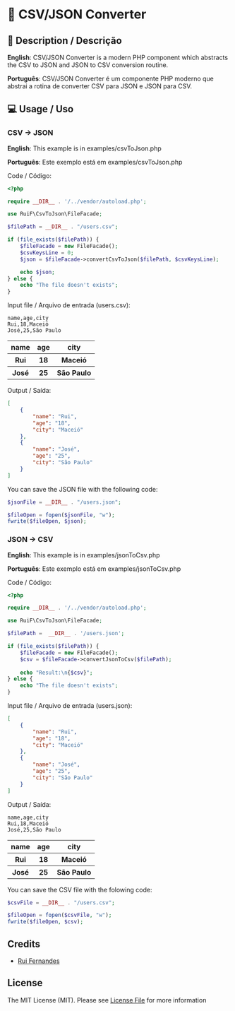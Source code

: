 # 🔁 CSV/JSON Converter
## 📄 Description / Descrição
<p><b>English</b>: CSV/JSON Converter is a modern PHP component which abstracts the CSV to JSON and JSON to CSV conversion routine.</p>
<p><b>Português</b>: CSV/JSON Converter é um componente PHP moderno que abstrai a rotina de converter CSV para JSON e JSON para CSV.</p>

## 💻 Usage / Uso
### CSV -> JSON
<p><b>English</b>: This example is in examples/csvToJson.php</p>
<p><b>Português</b>: Este exemplo está em examples/csvToJson.php</p>

Code / Código:
```php
<?php

require __DIR__ . '/../vendor/autoload.php';

use RuiF\CsvToJson\FileFacade;

$filePath = __DIR__ . "/users.csv";

if (file_exists($filePath)) {
    $fileFacade = new FileFacade();
    $csvKeysLine = 0;
    $json = $fileFacade->convertCsvToJson($filePath, $csvKeysLine);

    echo $json;
} else {
    echo "The file doesn't exists";
}
```

Input file / Arquivo de entrada (users.csv):
```csv
name,age,city
Rui,18,Maceió
José,25,São Paulo
```
<table>
    <tr>
        <th>name</th>
        <th>age</th>
        <th>city</th>
    </tr>
    <tr>
        <th>Rui</th>
        <th>18</th>
        <th>Maceió</th>
    </tr>
    <tr>
        <th>José</th>
        <th>25</th>
        <th>São Paulo</th>
    </tr>
</table>

Output / Saída: 
```json
[
    {
        "name": "Rui",
        "age": "18",
        "city": "Maceió"
    },
    {
        "name": "José",
        "age": "25",
        "city": "São Paulo"
    }
]
```

You can save the JSON file with the following code:
```php
$jsonFile = __DIR__ . "/users.json";

$fileOpen = fopen($jsonFile, "w");
fwrite($fileOpen, $json);
```

### JSON -> CSV
<p><b>English</b>: This example is in examples/jsonToCsv.php</p>
<p><b>Português</b>: Este exemplo está em examples/jsonToCsv.php</p>

Code / Código:
```php
<?php

require __DIR__ . '/../vendor/autoload.php';

use RuiF\CsvToJson\FileFacade;

$filePath =  __DIR__ . '/users.json';

if (file_exists($filePath)) {
    $fileFacade = new FileFacade();
    $csv = $fileFacade->convertJsonToCsv($filePath);
    
    echo "Result:\n{$csv}";
} else {
    echo "The file doesn't exists";
}
```

Input file / Arquivo de entrada (users.json):
```json
[
    {
        "name": "Rui",
        "age": "18",
        "city": "Maceió"
    },
    {
        "name": "José",
        "age": "25",
        "city": "São Paulo"
    }
]
```

Output / Saída:
```csv
name,age,city
Rui,18,Maceió
José,25,São Paulo
```

<table>
    <tr>
        <th>name</th>
        <th>age</th>
        <th>city</th>
    </tr>
    <tr>
        <th>Rui</th>
        <th>18</th>
        <th>Maceió</th>
    </tr>
    <tr>
        <th>José</th>
        <th>25</th>
        <th>São Paulo</th>
    </tr>
</table>

You can save the CSV file with the folowing code:
```php
$csvFile = __DIR__ . "/users.csv";

$fileOpen = fopen($csvFile, "w");
fwrite($fileOpen, $csv);
```

## Credits
- [Rui Fernandes](https://github.com/ruifernandees)

## License
The MIT License (MIT). Please see [License File](https://github.com/ruifernandees/csv-json-converter/blob/main/LICENSE) for more information